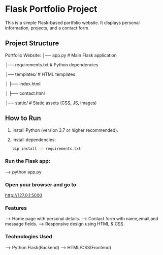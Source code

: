 # Flask Portfolio Project

This is a simple Flask-based portfolio website. It displays personal information, projects, and a contact form.

##  Project Structure
Portfolio Website:
│── app.py # Main Flask application

│── requirements.txt # Python dependencies

│── templates/ # HTML templates

│ ├── index.html

│ ├── contact.html

│── static/ # Static assets (CSS, JS, images) 

## How to Run

1. Install Python (version 3.7 or higher recommended).

2. Install dependencies:
   ```bash
   pip install -r requirements.txt

### Run the Flask app:
  --> python app.py
  
### Open your browser and go to
   http://127.0.1:5000

### Features
--> Home page with personal details.
--> Contact form with name,email,and message fields.
--> Responsive design using HTML & CSS.

### Technologies Used
--> Python Flask(Backend)
--> HTML/CSS(Frontend)





